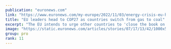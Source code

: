 ```yaml
---
publication: "euronews.com"
link: "https://www.euronews.com/my-europe/2022/11/03/energy-crisis-eu-heads-to-cop27-as-countries-switch-from-gas-to-coal"
title: "EU leaders head to COP27 as countries switch from gas to coal"
excerpt: "The EU intends to urge other countries to 'close the book on unabated coal' and put an end to 'inefficient' fossil fuel subsidises. #EuropeNews"
image: "https://static.euronews.com/articles/stories/07/17/13/42/1000x563_cmsv2_998bb118-cfb6-5fc6-8624-52e91581f5ca-7171342.jpg"
group: pro
rank: 11
---
```

